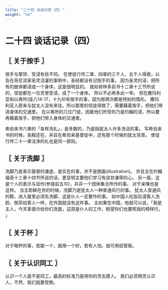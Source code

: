 ```yaml
---
title: "二十四 谈话记录（四）"
weight: "54"
---
```


# 二十四 谈话记录（四）


## 〖 关于按手 〗

按手与擘饼、受浸有些不同。
在使徒行传二章、四章的三千人、五千人得救，以及在哥尼流家圣灵浇灌的事例中，圣经都没有记按手的事。
因为圣灵的浸，把所有的肢体都浸成一个身体，这是很明显的。
就如哥林多前书十二章十三节所说的，信徒都在一位灵里受浸，成了一个身体。
所以不必再多此一举。
但在撒玛利亚和以弗所(徒八14-17，十九6)有按手的事，因为那两次都是特别的情形。
撒玛利亚人原来与犹太人没有来往，所以那里的信徒得救了，需要藉着按手，把他们带进身体的交通里。
在以弗所的几位门徒，因着他们所受的乃是约翰的浸，所以要再藉着按手，把他们带入身体的交通里。

希伯来书六章的「各样洗礼」，是多数的，乃是指犹太人许多洗洁的事。
写希伯来书的时候，圣殿还在，并且在希伯来基督徒中，还有那个时候的犹太背景。
使徒行传二十一章洁净的礼也是同一原则。

## 〖 关于洗脚 〗

洗脚乃是表示基督的谦虚，是实在的事，并不是图画(illustration)。
并且主在约翰福音十三章十四节所说的话，更显明主要他们学习有自甘谦卑的心。
另一面，这是个人的表示与动作(参提前五10)，并非一个团体集合所作的事。
对于亲嘴也是这样。
当主耶稣在世的时候，洗脚乃是犹太人一种普通风行的事。
犹太人穿通风的鞋，进入屋里必须先洗脚，这是仆人一定要作的事。
如中国人吃饭后请客人洗脸、倒茶给客人一样，在外国就没有这件事。
主如果在中国，他就可以说，「我是主人，今天拿面巾给你们洗面，这原是仆人的工作，盼望你们也要照我的榜样行。
」

## 〖 关于杯 〗

对于喝杯的事，若能一个，就用一个好。若有人怕，就可用纸管吸。

## 〖 关于认识同工 〗

认识一个人是不是同工，最高的标准乃是用你的灵去摸人。
我们必须用灵认识人，不然，我们就要受欺。

